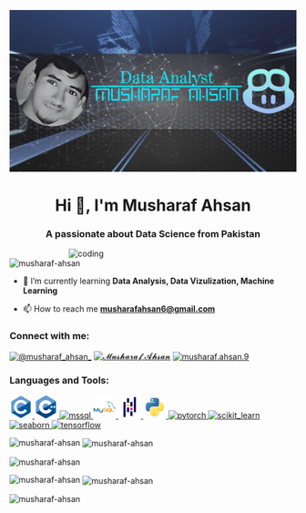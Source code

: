 ![logo](https://github.com/Musharaf-Ahsan/Musharaf-Ahsan/blob/main/Musharaf%20ahsan.jpg)
<h1 align="center">Hi 👋, I'm Musharaf Ahsan</h1>
<h3 align="center">A passionate about Data Science from Pakistan</h3>

<img align="right" alt="coding" width="400" src="https://camo.githubusercontent.com/c1dcb74cc1c1835b1d716f5051499a2814c683c806b15f04b0eba492863703e9/68747470733a2f2f63646e2e6472696262626c652e636f6d2f75736572732f3733303730332f73637265656e73686f74732f363538313234332f6176656e746f2e676966">

<p align="left"> <img src="https://komarev.com/ghpvc/?username=musharaf-ahsan&label=Profile%20views&color=0e75b6&style=flat" alt="musharaf-ahsan" /> </p>

- 🌱 I’m currently learning **Data Analysis, Data Vizulization, Machine Learning**

- 📫 How to reach me **musharafahsan6@gmail.com**

<h3 align="left">Connect with me:</h3>
<p align="left">
<a href="https://twitter.com/@musharaf_ahsan_" target="blank"><img align="center" src="https://raw.githubusercontent.com/rahuldkjain/github-profile-readme-generator/master/src/images/icons/Social/twitter.svg" alt="@musharaf_ahsan_" height="30" width="40" /></a>
<a href="https://kaggle.com/𝓜𝓾𝓼𝓱𝓪𝓻𝓪𝓯 𝓐𝓱𝓼𝓪𝓷" target="blank"><img align="center" src="https://raw.githubusercontent.com/rahuldkjain/github-profile-readme-generator/master/src/images/icons/Social/kaggle.svg" alt="𝓜𝓾𝓼𝓱𝓪𝓻𝓪𝓯 𝓐𝓱𝓼𝓪𝓷" height="30" width="40" /></a>
<a href="https://fb.com/musharaf.ahsan.9" target="blank"><img align="center" src="https://raw.githubusercontent.com/rahuldkjain/github-profile-readme-generator/master/src/images/icons/Social/facebook.svg" alt="musharaf.ahsan.9" height="30" width="40" /></a>
</p>

<h3 align="left">Languages and Tools:</h3>
<p align="left"> <a href="https://www.cprogramming.com/" target="_blank" rel="noreferrer"> <img src="https://raw.githubusercontent.com/devicons/devicon/master/icons/c/c-original.svg" alt="c" width="40" height="40"/> </a> <a href="https://www.w3schools.com/cpp/" target="_blank" rel="noreferrer"> <img src="https://raw.githubusercontent.com/devicons/devicon/master/icons/cplusplus/cplusplus-original.svg" alt="cplusplus" width="40" height="40"/> </a> <a href="https://www.microsoft.com/en-us/sql-server" target="_blank" rel="noreferrer"> <img src="https://www.svgrepo.com/show/303229/microsoft-sql-server-logo.svg" alt="mssql" width="40" height="40"/> </a> <a href="https://www.mysql.com/" target="_blank" rel="noreferrer"> <img src="https://raw.githubusercontent.com/devicons/devicon/master/icons/mysql/mysql-original-wordmark.svg" alt="mysql" width="40" height="40"/> </a> <a href="https://pandas.pydata.org/" target="_blank" rel="noreferrer"> <img src="https://raw.githubusercontent.com/devicons/devicon/2ae2a900d2f041da66e950e4d48052658d850630/icons/pandas/pandas-original.svg" alt="pandas" width="40" height="40"/> </a> <a href="https://www.python.org" target="_blank" rel="noreferrer"> <img src="https://raw.githubusercontent.com/devicons/devicon/master/icons/python/python-original.svg" alt="python" width="40" height="40"/> </a> <a href="https://pytorch.org/" target="_blank" rel="noreferrer"> <img src="https://www.vectorlogo.zone/logos/pytorch/pytorch-icon.svg" alt="pytorch" width="40" height="40"/> </a> <a href="https://scikit-learn.org/" target="_blank" rel="noreferrer"> <img src="https://upload.wikimedia.org/wikipedia/commons/0/05/Scikit_learn_logo_small.svg" alt="scikit_learn" width="40" height="40"/> </a> <a href="https://seaborn.pydata.org/" target="_blank" rel="noreferrer"> <img src="https://seaborn.pydata.org/_images/logo-mark-lightbg.svg" alt="seaborn" width="40" height="40"/> </a> <a href="https://www.tensorflow.org" target="_blank" rel="noreferrer"> <img src="https://www.vectorlogo.zone/logos/tensorflow/tensorflow-icon.svg" alt="tensorflow" width="40" height="40"/> </a> </p>

<p><img align="left" src="https://github-readme-stats.vercel.app/api/top-langs?username=musharaf-ahsan&show_icons=true&locale=en&layout=compact" alt="musharaf-ahsan" /></p>

<p>&nbsp;<img align="center" src="https://github-readme-stats.vercel.app/api?username=musharaf-ahsan&show_icons=true&locale=en" alt="musharaf-ahsan" /></p>

<p><img align="center" src="https://github-readme-streak-stats.herokuapp.com/?user=musharaf-ahsan&" alt="musharaf-ahsan" /></p>

<p><img align="left" src="https://github-readme-stats.vercel.app/api/top-langs?username=musharaf-ahsan&show_icons=true&locale=en&layout=compact" alt="musharaf-ahsan" /></p>

<p>&nbsp;<img align="center" src="https://github-readme-stats.vercel.app/api?username=musharaf-ahsan&show_icons=true&locale=en" alt="musharaf-ahsan" /></p>

<p><img align="center" src="https://github-readme-streak-stats.herokuapp.com/?user=musharaf-ahsan&" alt="musharaf-ahsan" /></p>
